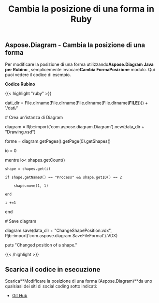 ﻿---
title: Cambia la posizione di una forma in Ruby
type: docs
weight: 10
url: /it/java/change-the-position-of-a-shape-in-ruby/
---
## **Aspose.Diagram - Cambia la posizione di una forma**
 Per modificare la posizione di una forma utilizzando**Aspose.Diagram Java per Rubino** , semplicemente invocare**Cambia FormaPosizione** modulo. Qui puoi vedere il codice di esempio.

**Codice Rubino**

{{< highlight "ruby" >}}

 dati_dir = File.dirname(File.dirname(File.dirname(File.dirname(__FILE__)))) + '/dati/'

\# Crea un'istanza di Diagram

diagram = Rjb::import('com.aspose.diagram.Diagram').new(data_dir + "Drawing.vsd")

forme = diagram.getPages().getPage(0).getShapes()

io = 0

 mentre io< shapes.getCount()

    shape = shapes.get(i)

    if shape.getNameU() == "Process" && shape.getID() == 2

        shape.move(1, 1)

    end

    i +=1

end

\# Save diagram

diagram.save(data_dir + "ChangeShapePosition.vdx", Rjb::import('com.aspose.diagram.SaveFileFormat').VDX)

puts "Changed position of a shape."

{{< /highlight >}}
## **Scarica il codice in esecuzione**
 Scarica**Modificare la posizione di una forma (Aspose.Diagram)**da uno qualsiasi dei siti di social coding sotto indicati:

- [Git Hub](https://github.com/asposediagram/Aspose.Diagram-for-Java/blob/master/Plugins/Aspose_Diagram_Java_for_Ruby/lib/asposediagramjava/Shapes/changeshapeposition.rb)
